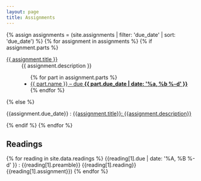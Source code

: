 ```yaml
---
layout: page
title: Assignments
---
```


{% assign assignments = (site.assignments | filter: 'due_date' | sort: 'due_date') %}
{% for assignment in assignments %}
{% if assignment.parts %}

  <dt><a href="{{ assignment.url }}">{{ assignment.title }}</a></dt>
  <dd>{{ assignment.description }}<ul>
  {% for part in assignment.parts %}
    <li><a href="{{ assignment.url }}#{{ part.tag }}">{{ part.name }} – due <b>{{ part.due_date | date: '%a, %b %-d' }}</b></a></li>
  {% endfor %}
  </ul></dd>

{% else %}

{{assignment.due_date}}
: [{{assignment.title}}: {{assignment.description}}]({{assignment.url}})

{% endif %}
{% endfor %}

## Readings

{% for reading in site.data.readings %}
{{reading[1].due | date: '%A, %B %-d' }}
: {{reading[1].preamble}} {{reading[1].reading}}{{reading[1].assignment}})
{% endfor %}
